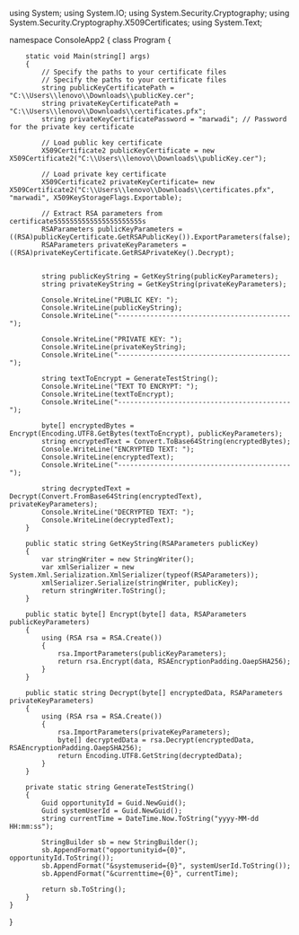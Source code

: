 using System;
using System.IO;
using System.Security.Cryptography;
using System.Security.Cryptography.X509Certificates;
using System.Text;

namespace ConsoleApp2 
{
    class Program
    {

        static void Main(string[] args)
        {
            // Specify the paths to your certificate files
            // Specify the paths to your certificate files
            string publicKeyCertificatePath = "C:\\Users\\lenovo\\Downloads\\publicKey.cer";
            string privateKeyCertificatePath = "C:\\Users\\lenovo\\Downloads\\certificates.pfx";
            string privateKeyCertificatePassword = "marwadi"; // Password for the private key certificate

            // Load public key certificate
            X509Certificate2 publicKeyCertificate = new X509Certificate2("C:\\Users\\lenovo\\Downloads\\publicKey.cer");

            // Load private key certificate
            X509Certificate2 privateKeyCertificate= new X509Certificate2("C:\\Users\\lenovo\\Downloads\\certificates.pfx", "marwadi", X509KeyStorageFlags.Exportable);

            // Extract RSA parameters from certificate5555555555555555555555s
            RSAParameters publicKeyParameters = ((RSA)publicKeyCertificate.GetRSAPublicKey()).ExportParameters(false);
            RSAParameters privateKeyParameters = ((RSA)privateKeyCertificate.GetRSAPrivateKey().Decrypt);


            string publicKeyString = GetKeyString(publicKeyParameters);
            string privateKeyString = GetKeyString(privateKeyParameters);

            Console.WriteLine("PUBLIC KEY: ");
            Console.WriteLine(publicKeyString);
            Console.WriteLine("-------------------------------------------");

            Console.WriteLine("PRIVATE KEY: ");
            Console.WriteLine(privateKeyString);
            Console.WriteLine("-------------------------------------------");

            string textToEncrypt = GenerateTestString();
            Console.WriteLine("TEXT TO ENCRYPT: ");
            Console.WriteLine(textToEncrypt);
            Console.WriteLine("-------------------------------------------");

            byte[] encryptedBytes = Encrypt(Encoding.UTF8.GetBytes(textToEncrypt), publicKeyParameters);
            string encryptedText = Convert.ToBase64String(encryptedBytes);
            Console.WriteLine("ENCRYPTED TEXT: ");
            Console.WriteLine(encryptedText);
            Console.WriteLine("-------------------------------------------");

            string decryptedText = Decrypt(Convert.FromBase64String(encryptedText), privateKeyParameters);
            Console.WriteLine("DECRYPTED TEXT: ");
            Console.WriteLine(decryptedText);
        }

        public static string GetKeyString(RSAParameters publicKey)
        {
            var stringWriter = new StringWriter();
            var xmlSerializer = new System.Xml.Serialization.XmlSerializer(typeof(RSAParameters));
            xmlSerializer.Serialize(stringWriter, publicKey);
            return stringWriter.ToString();
        }

        public static byte[] Encrypt(byte[] data, RSAParameters publicKeyParameters)
        {
            using (RSA rsa = RSA.Create())
            {
                rsa.ImportParameters(publicKeyParameters);
                return rsa.Encrypt(data, RSAEncryptionPadding.OaepSHA256);
            }
        }

        public static string Decrypt(byte[] encryptedData, RSAParameters privateKeyParameters)
        {
            using (RSA rsa = RSA.Create())
            {
                rsa.ImportParameters(privateKeyParameters);
                byte[] decryptedData = rsa.Decrypt(encryptedData, RSAEncryptionPadding.OaepSHA256);
                return Encoding.UTF8.GetString(decryptedData);
            }
        }

        private static string GenerateTestString()
        {
            Guid opportunityId = Guid.NewGuid();
            Guid systemUserId = Guid.NewGuid();
            string currentTime = DateTime.Now.ToString("yyyy-MM-dd HH:mm:ss");

            StringBuilder sb = new StringBuilder();
            sb.AppendFormat("opportunityid={0}", opportunityId.ToString());
            sb.AppendFormat("&systemuserid={0}", systemUserId.ToString());
            sb.AppendFormat("&currenttime={0}", currentTime);

            return sb.ToString();
        }
    }
}
